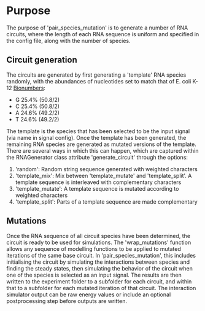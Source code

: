 
# Purpose

The purpose of 'pair_species_mutation' is to generate a number of RNA circuits, where the length of each RNA sequence is uniform and specified in the config file, along with the number of species.

## Circuit generation

The circuits are generated by first generating a 'template' RNA species randomly, with the abundances of nucleotides set to match that of E. coli K-12 [Bionumbers](https://bionumbers.hms.harvard.edu/bionumber.aspx?id=100528):

- G 25.4% (50.8/2)
- C 25.4% (50.8/2)
- A 24.6% (49.2/2)
- T 24.6% (49.2/2)

The template is the species that has been selected to be the input signal (via name in signal config). Once the template has been generated, the remaining RNA species are generated as mutated versions of the template. There are several ways in which this can happen, which are captured within the RNAGenerator class attribute 'generate_circuit' through the options:

1. 'random': Random string sequence generated with weighted characters
2. 'template_mix': Mix between 'template_mutate' and 'template_split'. A template sequence is interleaved with complementary characters
3. 'template_mutate': A template sequence is mutated according to weighted characters
4. 'template_split': Parts of a template sequence are made complementary

## Mutations

Once the RNA sequence of all circuit species have been determined, the circuit is ready to be used for simulations. The 'wrap_mutations' function allows any sequence of modelling functions to be applied to mutated iterations of the same base circuit. In 'pair_species_mutation', this includes initialising the circuit by simulating the interactions between species and finding the steady states, then simulating the behavior of the circuit when one of the species is selected as an input signal. The results are then written to the experiment folder to a subfolder for each circuit, and within that to a subfolder for each mutated iteration of that circuit. The interaction simulator output can be raw energy values or include an optional postprocessing step before outputs are written.
